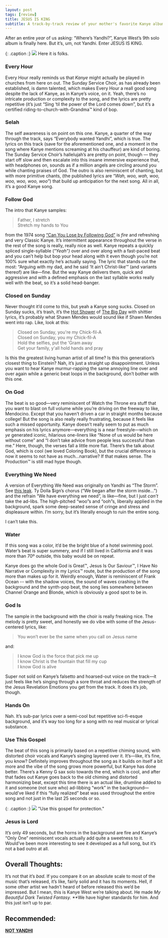 ```yaml
---
layout: post
tags: [review]
title: JESUS IS KING
subtitle: A track-by-track review of your mother's favorite Kanye album.
---
```


After an entire *year* of us asking: “Where’s Yandhi?”, Kanye West’s 9th solo album is finally here. But it’s, um, not Yandhi.  Enter JESUS IS KING.

{: .caption :}
![](https://paper-attachments.dropbox.com/s_DC3E6EF1FB2C12D984D8F62B9A6AC596F5E7A5C26449ABC6A34A324C8D554E58_1575068181813_image.png)
Here it is folks.

### Every Hour ###
Every Hour really reminds us that *Kanye* might actually be played in churches from here on out. The Sunday Service Choir, as has already been established, is damn talented, which makes Every Hour a reall good song despite the lack of Kanye, as in Kanye’s voice, on it. Yeah, there’s no intricate production or complexity to the song, and the lyrics are pretty repetitive (it’s just “Sing ‘til the power of the Lord comes down”, but it’s a certified riding-to-church-with-Grandma™ kind of bop.

### Selah ### 
The self awareness is on point on this one. Kanye, a quarter of the way through the track, says “Everybody wanted Yandhi”, which is true. 
The lyrics on this track (save for the aforementioned one, and a moment in the song where Kanye mentions screaming at his chauffeur) are kind of boring. The Sunday Service Choir’s hallelujah’s are pretty on point, though — they start off slow and then escalate into this insane immersive experience that, with headphones on, sounds as if a million angels are circling around you while chanting praises of God. The outro is also reminiscent of chanting, but with more primitive chants, (the published lyrics are “*Wah, woo, wah, woo, woo, woo, woo, woo*”) that build up anticipation for the next song. 
All in all, it’s a good Kanye song. 

### Follow God ###
The intro that Kanye samples:

> Father, I stretch <br>
> Stretch my hands to You

from the 1974 song [“Can You Lose by Following God”](https://www.youtube.com/watch?v=AgsK5xpzT90) is *fire* and refreshing and very Classic Kanye. It’s intermittent appearance throughout the verse in the rest of the song is really, really nice as well. Kanye repeats a quickly spliced single-syllable (“*Yeah”)* over and over along with a fast-paced beat and you can’t help but bop your head along with it even though you’re not 100% sure what exactly he’s actually saying. 
The lyric that stands out the most: “Arguing with my dad, and he said ‘It ain’t Christ-like’” (and variants thereof) are like—fine. But the way Kanye delivers them, quick and aggressive and with a defined emphasis on the last syllable works really well with the beat, so it’s a solid head-banger. 


### Closed on Sunday ###
Never thought it’d come to this, but yeah a Kanye song sucks. Closed on Sunday sucks, it’s trash, it’s the [Hot Shower](https://musicalculinarists.github.io/2019-07-28-the-big-day/) of [The Big Day](https://musicalculinarists.github.io/2019-07-28-the-big-day/) with shittier lyrics, it’s probably what Shawn Mendes would sound like if Shawn Mendes went into rap. 
Like, look at this: 

> Closed on Sunday, you're my Chick-fil-A <br>
> Closed on Sunday, you my Chick-fil-A <br>
> Hold the selfies, put the 'Gram away <br>
> Get your family, y'all hold hands and pray 

Is this the greatest living human artist of all time? Is this this generation’s closest thing to Einstein?
Nah, it’s just a straight up disappointment. Unless you want to hear Kanye murmur-rapping the same annoying line over and over again while a generic beat loops in the background, don’t bother with this one. 

### On God ###
The beat is so good—very reminiscent of Watch the Throne era stuff that you want to blast on full volume while you’re driving on the freeway to like, Mendocino. Except that you haven’t driven a car in straight months because college!
But the song is also really really frustrating, because it feels like such a missed opportunity. Kanye doesn’t really seem to put as much emphasis on his lyrics anymore—everything is a near freestyle—which on *ye* generated iconic, hilarious one-liners like “None of us would be here without come” and “I don’t take advice from people less successful than me.” Here, though, the verses fall a little more flat. There’s the talk about God, which is cool (we loved Coloring Book), but the crucial difference is now it seems to not have as much…narrative? If that makes sense. The Production™ is still mad hype though. 

### Everything We Need ###
A version of Everything We Need was originally on Yandhi as “The Storm”. See [this leak](https://soundcloud.com/user-499554542/yandhi-kanye-west-the-storm-instrumental). Ty Dolla $ign’s chorus (“We began after the storm inside…”) and the refrain “We have everything we need”, is like—fine, but I just *can’t* take the ad-libs. The high-pitched “woo”s and “ooh”s, liberally applied in the background, spark some deep-seated sense of cringe and stress and displeasure within. I’m sorry, but it’s literally enough to ruin the entire song. 

I can’t take this. 

### Water ### 
If this song was a color, it’d be the bright blue of a hotel swimming pool. Water’s beat is super summery, and if I still lived in California and it was more than 70º outside, this baby would be on repeat.

Kanye does go the whole God is Great™, Jesus Is Our Saviour™, I Have No Narrative or Complexity in my Lyrics™ route, but the production of the song more than makes up for it. Weirdly enough, Water is reminiscent of Frank Ocean -- with the shadow voices, the sound of waves crashing in the background and the synth-pop beat, the song lies somewhere between Channel Orange and Blonde, which is obviously a good spot to be in. 

### God Is ###
The sample in the background with the choir is really freaking nice. The melody is pretty sweet, and honestly we do vibe with some of the Jesus-centered lyrics, like: 


> You won’t ever be the same when you call on Jesus name <br>

and:

> I know God is the force that pick me up <br>
> I know Christ is the fountain that fill my cup <br>
> I know God is alive

Super not sold on Kanye’s falsetto and hoarsed-out voice on the track—it just feels like he’s singing through a sore throat and reduces the strength of the Jesus Revelation Emotions you get from the track. 
It does it’s job, though. 

### Hands On ###
Nah. It’s sub-par lyrics over a semi-cool but repetitive sci-fi-esque background, and it’s way too long for a song with no real musical or lyrical substance.

### Use This Gospel ###
The beat of this song is primarily based on a repetitive chiming sound, with distorted choir vocals and Kanye’s singing layered over it. It’s—like, it’s fine, you know? Definitely improves throughout the song as it builds on itself a bit more and the vibe of the song grows more powerful, but Kanye has done better. There’s a Kenny G sax solo towards the end, which is cool, and after that fades out Kanye goes back to the old chiming and distorted harmonizing beat, except this time there is an actual like, drumline added to it and someone (not sure who) ad-libbing “work” in the background—would’ve liked if this “fully realized” beat was used throughout the entire song and not just in the last 25 seconds or so. 

{: .caption :}
![](https://paper-attachments.dropbox.com/s_DC3E6EF1FB2C12D984D8F62B9A6AC596F5E7A5C26449ABC6A34A324C8D554E58_1575070589223_yrf090dblkv31.png)
"Use this gospel for protection."

### Jesus is Lord ###
It’s only 49 seconds, but the horns in the background are fire and Kanye’s “Only One” reminiscent vocals actually add quite a sweetness to it. Would’ve been more interesting to see it developed as a full song, but it’s not a bad outro at all. 

## Overall Thoughts:

It’s not that it’s *bad*. If you compare it on an absolute scale to most of the music that’s released, it’s like, fairly solid and it has its moments. Hell, if some other artist we hadn’t heard of before released this we’d be impressed. But I mean, this is Kanye West we’re talking about. He made *My Beautiful Dark Twisted Fantasy.* **We have higher standards for him. And this just isn’t up to par. 

## Recommended: ##
[**NOT YANDHI**](https://www.youtube.com/watch?v=JHT72riQKD8)

